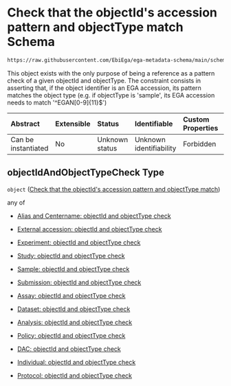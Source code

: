 # Check that the objectId's accession pattern and objectType match Schema

```txt
https://raw.githubusercontent.com/EbiEga/ega-metadata-schema/main/schemas/EGA.common-definitions.json#/$defs/objectIdAndObjectTypeCheck
```

This object exists with the only purpose of being a reference as a pattern check of a given objectId and objectType. The constraint consists in asserting that, if the object identifier is an EGA accession, its pattern matches the object type (e.g. if objectType is 'sample', its EGA accession needs to match '^EGAN\[0-9]{11}$')

| Abstract            | Extensible | Status         | Identifiable            | Custom Properties | Additional Properties | Access Restrictions | Defined In                                                                                           |
| :------------------ | :--------- | :------------- | :---------------------- | :---------------- | :-------------------- | :------------------ | :--------------------------------------------------------------------------------------------------- |
| Can be instantiated | No         | Unknown status | Unknown identifiability | Forbidden         | Allowed               | none                | [EGA.common-definitions.json\*](../../../schemas/EGA.common-definitions.json "open original schema") |

## objectIdAndObjectTypeCheck Type

`object` ([Check that the objectId's accession pattern and objectType match](ega-4-defs-check-that-the-objectids-accession-pattern-and-objecttype-match.md))

any of

*   [Alias and Centername: objectId and objectType check](ega-4-defs-check-that-the-objectids-accession-pattern-and-objecttype-match-anyof-alias-and-centername-objectid-and-objecttype-check.md "check type definition")

*   [External accession: objectId and objectType check](ega-4-defs-check-that-the-objectids-accession-pattern-and-objecttype-match-anyof-external-accession-objectid-and-objecttype-check.md "check type definition")

*   [Experiment: objectId and objectType check](ega-4-defs-check-that-the-objectids-accession-pattern-and-objecttype-match-anyof-experiment-objectid-and-objecttype-check.md "check type definition")

*   [Study: objectId and objectType check](ega-4-defs-check-that-the-objectids-accession-pattern-and-objecttype-match-anyof-study-objectid-and-objecttype-check.md "check type definition")

*   [Sample: objectId and objectType check](ega-4-defs-check-that-the-objectids-accession-pattern-and-objecttype-match-anyof-sample-objectid-and-objecttype-check.md "check type definition")

*   [Submission: objectId and objectType check](ega-4-defs-check-that-the-objectids-accession-pattern-and-objecttype-match-anyof-submission-objectid-and-objecttype-check.md "check type definition")

*   [Assay: objectId and objectType check](ega-4-defs-check-that-the-objectids-accession-pattern-and-objecttype-match-anyof-assay-objectid-and-objecttype-check.md "check type definition")

*   [Dataset: objectId and objectType check](ega-4-defs-check-that-the-objectids-accession-pattern-and-objecttype-match-anyof-dataset-objectid-and-objecttype-check.md "check type definition")

*   [Analysis: objectId and objectType check](ega-4-defs-check-that-the-objectids-accession-pattern-and-objecttype-match-anyof-analysis-objectid-and-objecttype-check.md "check type definition")

*   [Policy: objectId and objectType check](ega-4-defs-check-that-the-objectids-accession-pattern-and-objecttype-match-anyof-policy-objectid-and-objecttype-check.md "check type definition")

*   [DAC: objectId and objectType check](ega-4-defs-check-that-the-objectids-accession-pattern-and-objecttype-match-anyof-dac-objectid-and-objecttype-check.md "check type definition")

*   [Individual: objectId and objectType check](ega-4-defs-check-that-the-objectids-accession-pattern-and-objecttype-match-anyof-individual-objectid-and-objecttype-check.md "check type definition")

*   [Protocol: objectId and objectType check](ega-4-defs-check-that-the-objectids-accession-pattern-and-objecttype-match-anyof-protocol-objectid-and-objecttype-check.md "check type definition")
